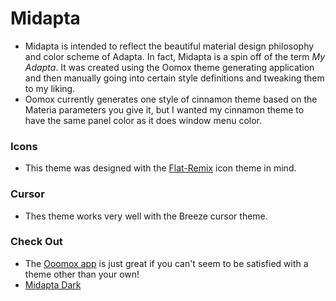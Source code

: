 # Midapta
* Midapta is intended to reflect the beautiful material design philosophy and color scheme of Adapta.
In fact, Midapta is a spin off of the term _My Adapta_.
It was created using the Oomox theme generating application and then manually going into certain style definitions and tweaking them to my liking.
* Oomox currently generates one style of cinnamon theme based on the Materia parameters you give it, but I wanted my cinnamon theme to have the same panel color as it does window menu color.
### Icons
* This theme was designed with the [Flat-Remix](https://github.com/daniruiz/Flat-Remix) icon theme in mind.
### Cursor
* Thes theme works very well with the Breeze cursor theme.
### Check Out
* The [Ooomox app](https://github.com/themix-project/oomox) is just great if you can't seem to be satisfied with a theme other than your own!
* [Midapta Dark](https://github.com/DeanMoser/midapta-theme-dark/)
